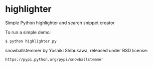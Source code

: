 highlighter
===========

Simple Python highlighter and search snippet creator

To run a simple demo:

    $ python highlighter.py

snowballstemmer by Yoshiki Shibukawa, released under BSD license:

    https://pypi.python.org/pypi/snowballstemmer 